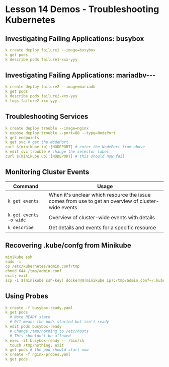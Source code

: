 # Lesson 14 Demos - Troubleshooting Kubernetes

## Investigating Failing Applications: busybox
```yaml
k create deploy failure1 --image=busybox
k get pods
k describe pods failure1-xxx-yyy
```

## Investigating Failing Applications: mariadbv---
```yaml
k create deploy failure2 --image=mariadb
k get pods
k describe pods failure2-xxx-yyy
k logs failure2-xxx-yyy
```

## Troubleshooting Services
```yaml
k create deploy trouble --image=nginx
k expose deploy trouble --port=80 --type=NodePort
k get endpoints
k get svc # get the NodePort
curl $(minikube ip):[NODEPORT] # enter the NodePort from above
k edit svc trouble # change the selector label
curl $(minikube up):[NODEPORT] # this should now fail
```

## Monitoring Cluster Events

| Command | Usage |
| ------- | ----- |
| `k get events` | When it's unclear which resource the issue comes from use to get an overview of cluster-wide events |
| `k get events -o wide` | Overview of cluster-wide events with details |
| `k describe ` | Get details and events for a specific resource |

## Recovering .kube/confg from Minikube
```yaml
minikube ssh
sudo -i
cp /etc/kubernetes/admin.conf/tmp
chmod 644 /tmp/admin.conf
exit; exit
scp -i $(minikube ssh-key) docker@$(minikube ip):/tmp/admin.conf~/.kube/confg
```

## Using Probes
```yaml
k create -f busybox-ready.yaml
k get pods
  # Note READY state
  # 0/1 means the pods started but isn't ready
k edit pods busybox-ready
  # Change /tmp/nothing to /etc/hosts
  # This shouldn't be allowed
k exec -it busybox-ready -- /bin/sh
  touch /tmp/nothing; exit
k get pods # the pod should start now
k create -f nginx-probes.yaml
k get pods
```
